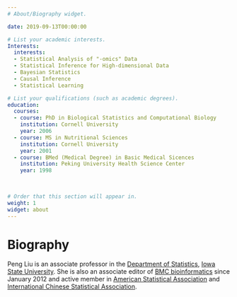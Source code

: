 ```yaml
---
# About/Biography widget.

date: 2019-09-13T00:00:00

# List your academic interests.
Interests:
  interests:
  - Statistical Analysis of "-omics" Data
  - Statistical Inference for High-dimensional Data
  - Bayesian Statistics
  - Causal Inference
  - Statistical Learning

# List your qualifications (such as academic degrees).
education:
  courses:
  - course: PhD in Biological Statistics and Computational Biology
    institution: Cornell University
    year: 2006
  - course: MS in Nutritional Sciences
    institution: Cornell University
    year: 2001
  - course: BMed (Medical Degree) in Basic Medical Sicences
    institution: Peking University Health Science Center
    year: 1998

  
  
# Order that this section will appear in.
weight: 1
widget: about
---
```


# Biography

Peng Liu is an associate professor in the [Department of Statistics](https://www.stat.iastate.edu/), [Iowa State University](https://www.iastate.edu/). She is also an associate editor of [BMC bioinformatics](https://bmcbioinformatics.biomedcentral.com/) since January 2012 and active member in [American Statistical Association](https://www.amstat.org/) and [International Chinese Statistical Association](http://www.icsa.org/icsa/).
